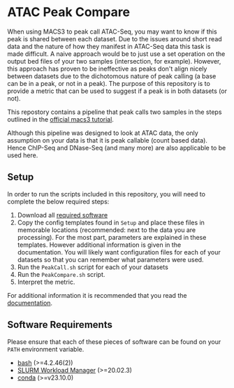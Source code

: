 # ATAC Peak Compare

When using MACS3 to peak call ATAC-Seq, you may want to know if this peak is
shared between each dataset. Due to the issues around short read data and the
nature of how they manifest in ATAC-Seq data this task is made difficult. A
naive approach would be to just use a set operation on the output bed files
of your two samples (intersection, for example). However, this approach has
proven to be ineffective as peaks don't align nicely between datasets due to
the dichotomous nature of peak calling (a base can be in a peak, or not in a
peak). The purpose of this repository is to provide a metric that can be used
to suggest if a peak is in both datasets (or not).

This repostory contains a pipeline that peak calls two samples in the steps
outlined in the 
[official macs3 tutorial](https://macs3-project.github.io/MACS/docs/Advanced_Step-by-step_Peak_Calling.html).

Although this pipeline was designed to look at ATAC data, the only assumption
on your data is that it is peak callable (count based data). Hence ChIP-Seq
and DNase-Seq (and many more) are also applicable to be used here.

## Setup

In order to run the scripts included in this repository, you will need
to complete the below required steps:

1) Download all [required software](#software-requirements)
2) Copy the config templates found in `Setup` and place these files in
memorable locations (recommended: next to the data you are processing). For the
most part, parameters are explained in these templates. However additional
information is given in the documentation. You will likely want configuration
files for each of your datasets so that you can remember what parameters were
used.
3) Run the `PeakCall.sh` script for each of your datasets
4) Run the `PeakCompare.sh` script.
5) Interpret the metric.

For additional information it is recommended that you read the
[documentation](https://sof202.github.io/PeakCompare/).

## Software Requirements

Please ensure that each of these pieces of software can be found on your
`PATH` environment variable.

- [bash](https://www.gnu.org/software/bash/) (>=4.2.46(2))
- [SLURM Workload Manager](https://slurm.schedmd.com/overview.html) (>=20.02.3)
- [conda](https://docs.conda.io/projects/conda/en/latest/user-guide/install/index.html) (>=v23.10.0)
